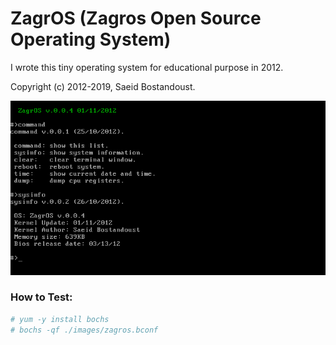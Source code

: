 # ZagrOS (Zagros Open Source Operating System)

I wrote this tiny operating system for educational purpose in 2012.

Copyright (c) 2012-2019, Saeid Bostandoust.

![screenshot](https://raw.githubusercontent.com/ssbostan/ZagrOS/master/2.png)


### How to Test:

```sh
# yum -y install bochs
# bochs -qf ./images/zagros.bconf
```
